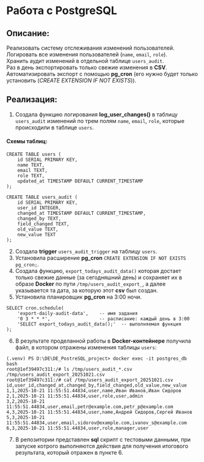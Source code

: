 #  Работа с PostgreSQL 

## Описание:

Реализовать систему отслеживания изменений пользователей. </br>
Логировать все изменения пользователей (`name`, `email`, `role`). </br>
Хранить аудит изменений в отдельной таблице `users_audit`. </br>
Раз в день экспортировать только свежие изменения в **CSV**. </br>
Автоматизировать экспорт с помощью **pg_cron** (его нужно будет только установить (_CREATE EXTENSION IF NOT EXISTS_)). </br>

## Реализация:

1. Создала функцию логирования **log_user_changes()** в таблицу `users_audit` изменений по трем полям `name`, `email`, `role`, которые происходили в таблице `users`. </br>
#### Схемы таблиц: 
```
CREATE TABLE users (
    id SERIAL PRIMARY KEY,
    name TEXT,
    email TEXT,
    role TEXT,
    updated_at TIMESTAMP DEFAULT CURRENT_TIMESTAMP
);
```
```
CREATE TABLE users_audit (
    id SERIAL PRIMARY KEY,
    user_id INTEGER,
    changed_at TIMESTAMP DEFAULT CURRENT_TIMESTAMP,
    changed_by TEXT,
    field_changed TEXT,
    old_value TEXT,
    new_value TEXT
);
```
2. Создала **trigger** `users_audit_trigger` на таблицу `users`. </br>
3. Установила расширение **pg_cron** `CREATE EXTENSION IF NOT EXISTS pg_cron;`. </br>
4. Создала функцию, `export_todays_audit_data()` которая достает только свежие данные (за сегодняшний день) и сохраняет их в образе **Docker** по пути `/tmp/users_audit_export_`, а далее указывается та дата, за которую этот **csv** был создан.
5. Установила планировщик **pg_cron** на 3:00 ночи. </br>

```
SELECT cron.schedule(
    'export-daily-audit-data',    -- имя задания
    '0 3 * * *',                  -- расписание: каждый день в 3:00
    'SELECT export_todays_audit_data();'  -- выполняемая функция
);
```

6. В результате проделанной работы в **Docker-контейнере** получила файл, в котором отражены изменения таблицы `users`: <br>

```
(.venv) PS D:\DE\DE_PostreSQL_project> docker exec -it postgres_db bash
root@1ef39497c311:/# ls /tmp/users_audit_*.csv
/tmp/users_audit_export_20251021.csv
root@1ef39497c311:/# cat /tmp/users_audit_export_20251021.csv
id,user_id,changed_at,changed_by,field_changed,old_value,new_value
1,1,2025-10-21 11:55:51.44834,user,name,Иван Иванов,Иван Сидоров
2,1,2025-10-21 11:55:51.44834,user,role,user,admin
3,2,2025-10-21 11:55:51.44834,user,email,petr@example.com,petr_p@example.com
4,3,2025-10-21 11:55:51.44834,user,name,Андрей Сидоров,Сергей Иванов
5,3,2025-10-21 11:55:51.44834,user,email,sidorov@example.com,ivanov_s@example.com
6,3,2025-10-21 11:55:51.44834,user,role,manager,user
```

7. В репозитории представлен **sql** скрипт с тестовыми данными, при запуске котрого выполняются действия для получения итогового результата, который отражен в пункте 6.                   
